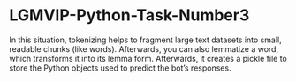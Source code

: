 # LGMVIP-Python-Task-Number3
In this situation, tokenizing helps to fragment large text datasets into small, readable chunks (like words). Afterwards, you can also lemmatize a word, which transforms it into its lemma form. Afterwards, it creates a pickle file to store the Python objects used to predict the bot’s responses.
